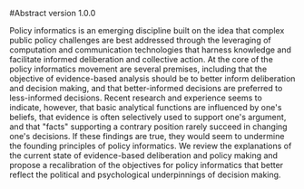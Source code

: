 #Abstract
version 1.0.0

Policy informatics is an emerging discipline built on the idea that complex public policy challenges are best addressed through the leveraging of computation and communication technologies that harness knowledge and facilitate informed deliberation and collective action. At the core of the policy informatics movement are several premises, including that the objective of evidence-based analysis should be to better inform deliberation and decision making, and that better-informed decisions are preferred to less-informed decisions. Recent research and experience seems to indicate, however, that basic analytical functions are influenced by one's beliefs, that evidence is often selectively used to support one's argument, and that "facts" supporting a contrary position rarely succeed in changing one's decisions. If these findings are true, they would seem to undermine the founding principles of policy informatics. We review the explanations of the current state of evidence-based deliberation and policy making and propose a recalibration of the objectives for policy informatics that better reflect the political and psychological underpinnings of decision making. 
